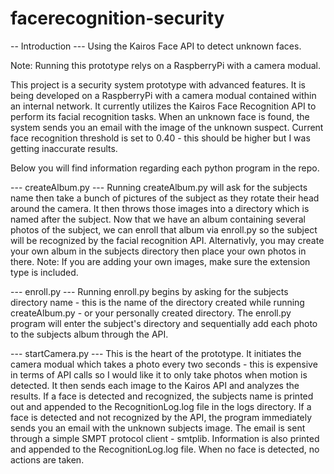 # facerecognition-security

-- Introduction ---
Using the Kairos Face API to detect unknown faces.

Note: Running this prototype relys on a RaspberryPi with a camera modual. 

This project is a security system prototype with advanced features. It is being developed on a RaspberryPi with a camera    modual contained within an internal network. It currently utilizes the Kairos Face Recognition API to perform its facial recognition tasks. When an unknown face is found, the system sends you an email with the image of the unknown suspect. Current face recognition threshold is set to 0.40 - this should be higher but I was getting inaccurate results.

Below you will find information regarding each python program in the repo.

--- createAlbum.py ---
Running createAlbum.py will ask for the subjects name then take a bunch of pictures of the subject as they rotate their head around the camera. It then throws those images into a directory which is named after the subject. Now that we have an album containing several photos of the subject, we can enroll that album via enroll.py so the subject will be recognized by the facial recognition API. Alternativly, you may create your own album in the subjects directory then place your own photos in there. Note: If you are adding your own images, make sure the extension type is included.

--- enroll.py ---
Running enroll.py begins by asking for the subjects directory name - this is the name of the directory created while running createAlbum.py - or your personally created directory. The enroll.py program will enter the subject's directory and sequentially add each photo to the subjects album through the API.

--- startCamera.py ---
This is the heart of the prototype. It initiates the camera modual which takes a photo every two seconds - this is expensive in terms of API calls so I would like it to only take photos when motion is detected. It then sends each image to the Kairos API and analyzes the results. If a face is detected and recognized, the subjects name is printed out and appended to the RecognitionLog.log file in the logs directory. If a face is detected and not recognized by the API, the program immediately sends you an email with the unknown subjects image. The email is sent through a simple SMPT protocol client - smtplib. Information is also printed and appended to the RecognitionLog.log file. When no face is detected, no actions are taken.
